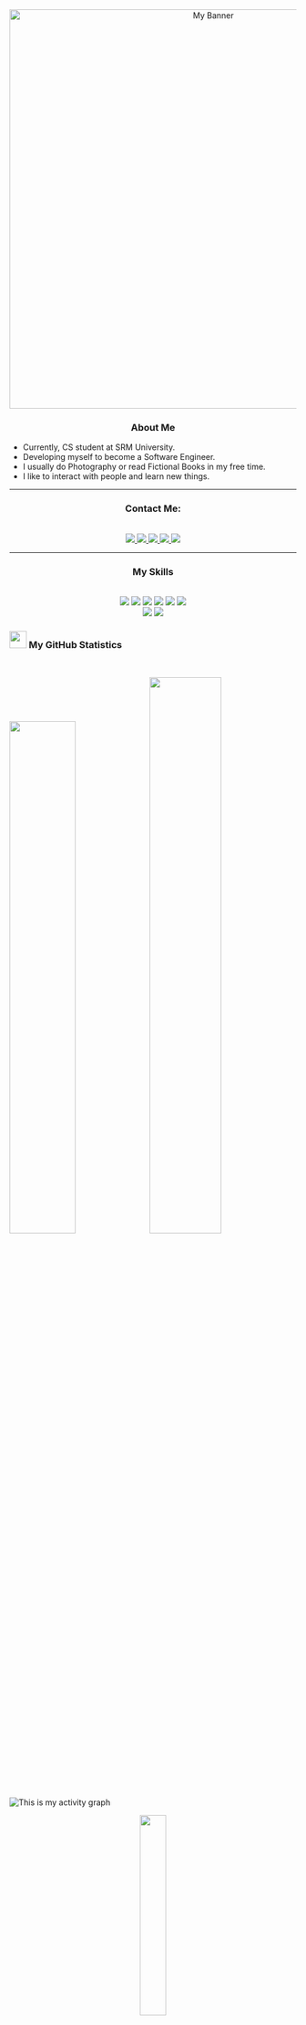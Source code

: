 <div id="header" align="center">
  <img src="https://user-images.githubusercontent.com/94859397/230547088-3477c935-1295-499c-98cc-725198ec944e.gif" width="700" alt="My Banner" />
</div>

<div id="bottom-left-header">
  <h3 align="center">About Me</h3>
  <ul>
    <li>Currently, CS student at SRM University.</li>
    <li>Developing myself to become a Software Engineer.
    <li>I usually do Photography or read Fictional Books in my free time.
    <li>I like to interact with people and learn new things.
  </ul>
</div>
<hr>

<p>
<div id="social" align="center">
  <h3>Contact Me:</h3>
  <br>
  <a href="https://twitter.com/ridamkrishna">
    <img src="https://img.shields.io/badge/Twitter-1DA1F2?style=for-the-badge&logo=twitter&logoColor=white">
  </a>
  <a href="https://www.linkedin.com/in/ridam-krishna/">
    <img src="https://img.shields.io/badge/LinkedIn-0077B5?style=for-the-badge&logo=linkedin&logoColor=white">
  </a>
  <a href="mailto:ridam3102krishna@gmail.com">
    <img src="https://img.shields.io/badge/Gmail-D14836?style=for-the-badge&logo=gmail&logoColor=white"/>
  </a>
  <a href="https://www.instagram.com/rhythm_krishna">
    <img src="https://img.shields.io/badge/Instagram-E4405F?style=for-the-badge&logo=instagram&logoColor=white">
  </a>
  <a href="https://www.facebook.com/ridam.krishna.9">
    <img src="https://img.shields.io/badge/Facebook-1877F2?style=for-the-badge&logo=facebook&logoColor=white">
  </a>
</div>
</p>
<hr>

<div id="languages" align="center">
  <h3>My Skills</h3>
  <br>
  <img src="https://img.shields.io/badge/C-00599C?style=for-the-badge&logo=c&logoColor=white"/>
  <img src="https://img.shields.io/badge/C%2B%2B-00599C?style=for-the-badge&logo=c%2B%2B&logoColor=white"/>
  <img src="https://img.shields.io/badge/HTML5-E34F26?style=for-the-badge&logo=html5&logoColor=white"/>
  <img src="https://img.shields.io/badge/CSS3-1572B6?style=for-the-badge&logo=css3&logoColor=white"/>
  <img src="https://img.shields.io/badge/JavaScript-323330?style=for-the-badge&logo=javascript&logoColor=F7DF1E"/>
  <img src="https://img.shields.io/badge/MySQL-00000F?style=for-the-badge&logo=mysql&logoColor=white"/><br>
  <img src="https://img.shields.io/badge/Arduino_IDE-00979D?style=for-the-badge&logo=arduino&logoColor=white"/>
  <a href="https://leetcode.com/ridamexe">
    <img src="https://img.shields.io/badge/-LeetCode-FFA116?style=for-the-badge&logo=LeetCode&logoColor=black"/>
  </a>
</div>



<h3>
  <img src="https://user-images.githubusercontent.com/94859397/230573873-edd321d3-0ace-44c2-a20f-f10b01691f60.gif" width="30"> 
  My GitHub Statistics </h3>
<br/>
<p align="left">
<!--   <a href="http://torrinleonard.com/"> -->
    <img width="48%" src="https://github-readme-stats.vercel.app/api?username=ridamEXE&show_icons=true&include_all_commits=true&theme=dark&hide_border=true">
    <img width="50%" src="https://streak-stats.demolab.com?user=ridamEXE&theme=dark&hide_border=true">
<!--   </a> -->
</p>


![This is my activity graph](https://github-readme-activity-graph.vercel.app/graph?username=ridamEXE&bg_color=151515&color=ffffff&line=ffffff&point=ffffff&area=true&area_color=ffffff&hide_border=true&custom_title=My%20Recent%20Activity)

<p align="center">
  <a href="http://torrinleonard.com/">
    <img width="30%" src="https://github-readme-stats.vercel.app/api/top-langs/?username=ridamEXE&theme=dark&hide_border=true&include_all_commits=true&count_private=true&layout=compact">
  </a>
</p>
<p align="center"><img src="https://profile-counter.glitch.me/{ridamEXE}/count.svg"></p>
